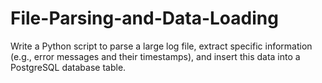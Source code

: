 # File-Parsing-and-Data-Loading
 Write a Python script to parse a large log file, extract specific information (e.g., error messages and their timestamps), and insert this data into a PostgreSQL database table.
